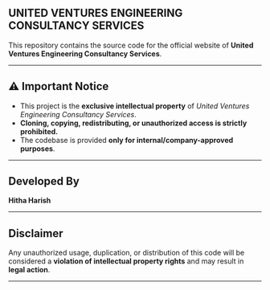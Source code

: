 ## UNITED VENTURES ENGINEERING CONSULTANCY SERVICES

This repository contains the source code for the official website of **United Ventures Engineering Consultancy Services**.  

---

## ⚠️ Important Notice  
-  This project is the **exclusive intellectual property** of *United Ventures Engineering Consultancy Services*.  
- **Cloning, copying, redistributing, or unauthorized access is strictly prohibited.**  
- The codebase is provided **only for internal/company-approved purposes**.  

---

## Developed By  
**Hitha Harish**  

---

## Disclaimer  
Any unauthorized usage, duplication, or distribution of this code will be considered a **violation of intellectual property rights** and may result in **legal action**.  

---
